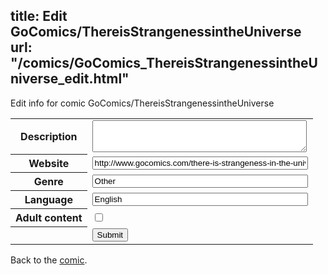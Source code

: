 title: Edit GoComics/ThereisStrangenessintheUniverse
url: "/comics/GoComics_ThereisStrangenessintheUniverse_edit.html"
---
Edit info for comic GoComics/ThereisStrangenessintheUniverse

<form name="comic" action="http://gaepostmail.appspot.com/comic/" method="post">
<table class="comicinfo">
<tr>
<th>Description</th><td><textarea name="description" cols="40" rows="3"></textarea></td>
</tr>
<tr>
<th>Website</th><td><input type="text" name="url" value="http://www.gocomics.com/there-is-strangeness-in-the-universe" size="40"/></td>
</tr>
<tr>
<th>Genre</th><td><input type="text" name="genre" value="Other" size="40"/></td>
</tr>
<tr>
<th>Language</th><td><input type="text" name="language" value="English" size="40"/></td>
</tr>
<tr>
<th>Adult content</th><td><input type="checkbox" name="adult" value="adult" /></td>
</tr>
<tr>
<th></th><td>
<input type="hidden" name="comic" value="GoComics_ThereisStrangenessintheUniverse" />
<input type="submit" name="submit" value="Submit" />
</td>
</tr>
</table>
</form>

Back to the [comic](GoComics_ThereisStrangenessintheUniverse.html).
